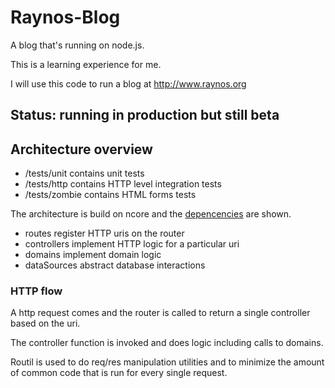 # Raynos-Blog

A blog that's running on node.js.

This is a learning experience for me.

I will use this code to run a blog at http://www.raynos.org

## Status: running in production but still beta

## Architecture overview

 - /tests/unit contains unit tests
 - /tests/http contains HTTP level integration tests
 - /tests/zombie contains HTML forms tests

The architecture is build on ncore and the [depencencies][1] are shown.

 - routes register HTTP uris on the router
 - controllers implement HTTP logic for a particular uri
 - domains implement domain logic
 - dataSources abstract database interactions

### HTTP flow

A http request comes and the router is called to return a single controller 
based on the uri.

The controller function is invoked and does logic including calls to domains.

Routil is used to do req/res manipulation utilities and to minimize the amount
of common code that is run for every single request.
  
  [1]: https://github.com/Raynos/raynos-blog/blob/master/dependencies.json